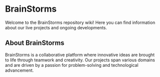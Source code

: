 # BrainStorms
Welcome to the BrainStorms repository wiki! Here you can find information about our live projects and ongoing developments.

## About BrainStorms
BrainStorms is a collaborative platform where innovative ideas are brought to life through teamwork and creativity. Our projects span various domains and are driven by a passion for problem-solving and technological advancement.